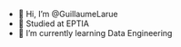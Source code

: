 - 👋 Hi, I’m @GuillaumeLarue
- 🏫 Studied at EPTIA
- 🌱 I’m currently learning Data Engineering 

<!---

--->
